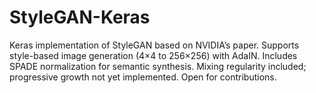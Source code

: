 # StyleGAN-Keras
Keras implementation of StyleGAN based on NVIDIA’s paper. Supports style-based image generation (4×4 to 256×256) with AdaIN. Includes SPADE normalization for semantic synthesis. Mixing regularity included; progressive growth not yet implemented. Open for contributions.
